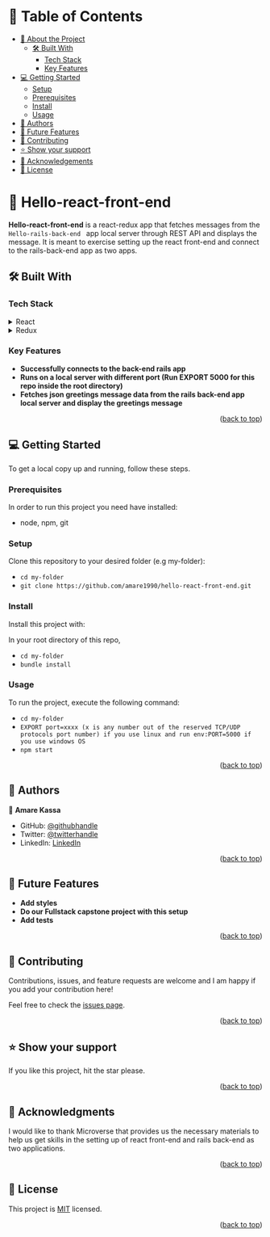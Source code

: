 # 📗 Table of Contents

- [📖 About the Project](#about-project)
  - [🛠 Built With](#built-with)
    - [Tech Stack](#tech-stack)
    - [Key Features](#key-features)
- [💻 Getting Started](#getting-started)
  - [Setup](#setup)
  - [Prerequisites](#prerequisites)
  - [Install](#install)
  - [Usage](#usage)
- [👥 Authors](#authors)
- [🔭 Future Features](#future-features)
- [🤝 Contributing](#contributing)
- [⭐️ Show your support](#support)
- [🙏 Acknowledgements](#acknowledgements)
- [📝 License](#license)

# 📖 Hello-react-front-end <a name="about-project"></a>

**Hello-react-front-end** is a react-redux app that fetches messages from the  `  Hello-rails-back-end  ` app local server through REST API and displays the message. It is meant to exercise setting up the react front-end and connect to the rails-back-end app as two apps.

## 🛠 Built With <a name="built-with"></a>

### Tech Stack <a name="tech-stack"></a>


<details>
  <summary>React</summary>
  <ul>
    <li><a href="https://reactjs.org/">React.js</a></li>
  </ul>
</details>

<details>
  <summary>Redux</summary>
  <ul>
    <li><a href="https://redux.js.org/">Redux</a></li>
  </ul>
</details>


### Key Features <a name="key-features"></a>


- **Successfully connects to the back-end rails app**
- **Runs on a local server with different port (Run EXPORT 5000 for this repo inside the root directory)**
- **Fetches json greetings message data from the rails back-end app local server and display the greetings message**

<p align="right">(<a href="#readme-top">back to top</a>)</p>


## 💻 Getting Started <a name="getting-started"></a>


To get a local copy up and running, follow these steps.

### Prerequisites

In order to run this project you need have installed:

- node, npm, git

### Setup

Clone this repository to your desired folder (e.g my-folder):

  - `cd my-folder`
  - `git clone https://github.com/amare1990/hello-react-front-end.git`


### Install

Install this project with:

In your root directory of this repo,
- `cd my-folder`
- `bundle install`

### Usage

To run the project, execute the following command:

- `cd my-folder`
- `EXPORT port=xxxx (x is any number out of the reserved TCP/UDP protocols port number) if you use linux and run env:PORT=5000 if you use windows OS`
- `npm start`


<p align="right">(<a href="#readme-top">back to top</a>)</p>


## 👥 Authors <a name="authors"></a>


👤 **Amare Kassa**

- GitHub: [@githubhandle](https://github.com/amare1990)
- Twitter: [@twitterhandle](https://twitter.com/amaremek)
- LinkedIn: [LinkedIn](https://www.linkedin.com/in/amaremek/)


<p align="right">(<a href="#readme-top">back to top</a>)</p>


## 🔭 Future Features <a name="future-features"></a>


-  **Add styles**
-  **Do our Fullstack capstone project with this setup**
-  **Add tests**

<p align="right">(<a href="#readme-top">back to top</a>)</p>


## 🤝 Contributing <a name="contributing"></a>

Contributions, issues, and feature requests are welcome and I am happy if you add your contribution here!

Feel free to check the [issues page](https://github.com/amare1990/hello-react-front-end/issues).

<p align="right">(<a href="#readme-top">back to top</a>)</p>


## ⭐️ Show your support <a name="support"></a>


If you like this project, hit the star please.

<p align="right">(<a href="#readme-top">back to top</a>)</p>


## 🙏 Acknowledgments <a name="acknowledgements"></a>


I would like to thank Microverse that provides us the necessary materials to help us get skills in the setting up of react front-end and rails back-end as two applications.

<p align="right">(<a href="#readme-top">back to top</a>)</p>


## 📝 License <a name="license"></a>

This project is [MIT](./LICENSE) licensed.

<p align="right">(<a href="#readme-top">back to top</a>)</p>
